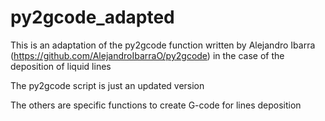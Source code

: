 # py2gcode_adapted
This is an adaptation of the py2gcode function written by Alejandro Ibarra  (https://github.com/AlejandroIbarraO/py2gcode) in the case of the deposition of liquid lines

The py2gcode script is just an updated version

The others are specific functions to create G-code for lines deposition
